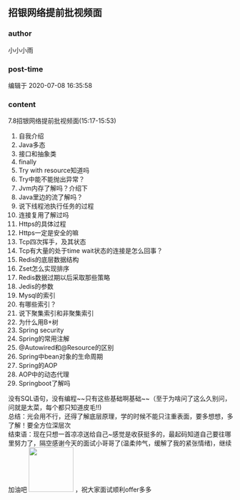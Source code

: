 ## 招银网络提前批视频面
### author 
小小小雨
### post-time 

编辑于  2020-07-08 16:35:58
### content 
<div class="post-topic-des nc-post-content">
 <div>
  7.8招银网络提前批视频面(15:17-15:53)
 </div>
 <div>
  <ol>
   <li>
    自我介绍
   </li>
   <li>
    Java多态
   </li>
   <li>
    接口和抽象类
   </li>
   <li>
    finally
   </li>
   <li>
    Try with resource知道吗
   </li>
   <li>
    Try中能不能抛出异常？
   </li>
   <li>
    Jvm内存了解吗？介绍下
   </li>
   <li>
    Java里边的流了解吗？
   </li>
   <li>
    说下线程池执行任务的过程
   </li>
   <li>
    连接复用了解过吗
   </li>
   <li>
    Https的具体过程
   </li>
   <li>
    Https一定是安全的嘛
   </li>
   <li>
    Tcp四次挥手，及其状态
   </li>
   <li>
    Tcp有大量的处于time wait状态的连接是怎么回事？
   </li>
   <li>
    Redis的底层数据结构
   </li>
   <li>
    Zset怎么实现排序
   </li>
   <li>
    Redis数据过期以后采取那些策略
   </li>
   <li>
    Jedis的参数
   </li>
   <li>
    Mysql的索引
   </li>
   <li>
    有哪些索引？
   </li>
   <li>
    说下聚集索引和非聚集索引
   </li>
   <li>
    为什么用B+树
   </li>
   <li>
    Spring security
   </li>
   <li>
    Spring的常用注解
   </li>
   <li>
    @Autowired和@Resource的区别
   </li>
   <li>
    Spring中bean对象的生命周期
   </li>
   <li>
    Spring的AOP
   </li>
   <li>
    AOP中的动态代理
   </li>
   <li>
    Springboot了解吗
   </li>
  </ol>
  没有SQL语句，没有编程~~只有这些基础啊基础~~（至于为啥问了这么久别问，问就是太菜，每个都只知道皮毛!!)
 </div>
 <div>
  总结：光会用不行，还得了解底层原理，学的时候不能只注重表面，要多想想，多了解！要全方位深层次
 </div>
 <div>
  结束语：现在只想一首凉凉送给自己~感觉是收获挺多的，最起码知道自己要往哪里努力了，隔空感谢今天的面试小哥哥了(温柔帅气，缓解了我的紧张情绪)，继续加油吧
  <img data-card-emoji="[无辜]" height="100px" src="https://uploadfiles.nowcoder.com/images/20191018/468200_1571397741914_7AFBB1602613EC52B265D7A54AD27330" width="100px"/>
  ，祝大家面试顺利offer多多
 </div>
</div>
